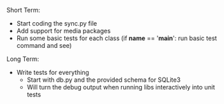 Short Term:
* Start coding the sync.py file
* Add support for media packages
* Run some basic tests for each class (if __name__ == '__main__': run basic test command and see)

Long Term:
* Write tests for everything
  - Start with db.py and the provided schema for SQLite3
  - Will turn the debug output when running libs interactively into unit tests

